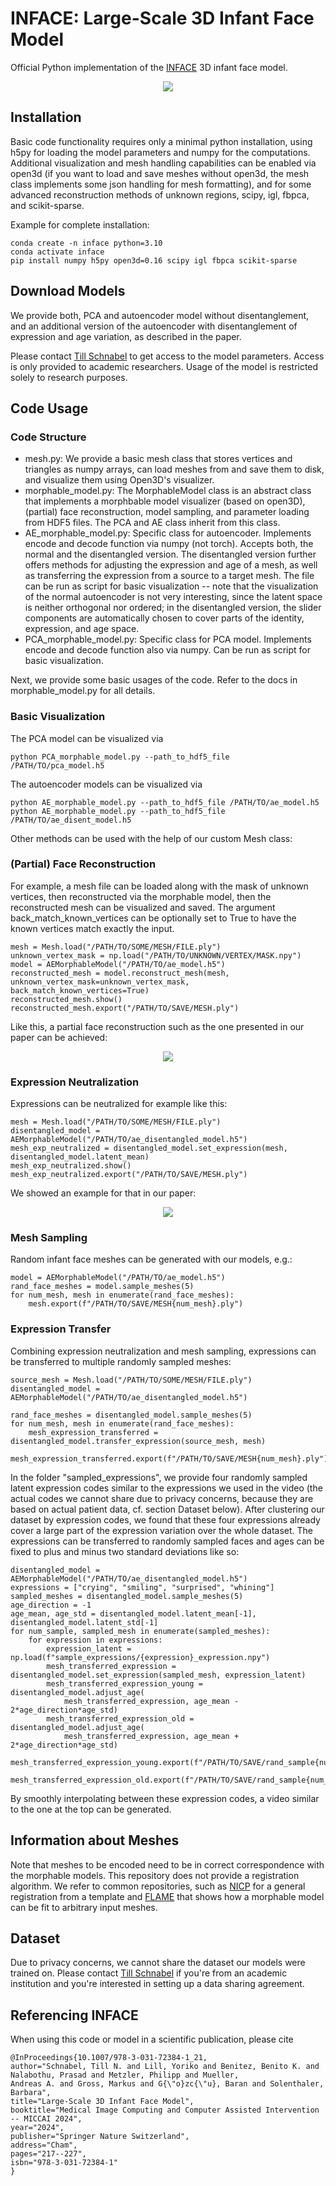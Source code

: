 # INFACE: Large-Scale 3D Infant Face Model

Official Python implementation of the [INFACE](https://cgl.ethz.ch/publications/papers/paperSch24a.php) 
3D infant face model. 

<p align="center">
<img src="images/baby_face_variations.gif">
</p>

## Installation

Basic code functionality requires only a minimal python installation, using h5py for loading the model parameters
and numpy for the computations. Additional visualization and mesh handling capabilities can be enabled via open3d
(if you want to load and save meshes without open3d, the mesh class implements some json handling for mesh formatting), 
and for some advanced reconstruction methods of unknown regions, scipy, igl, fbpca, and scikit-sparse.

Example for complete installation:
```
conda create -n inface python=3.10
conda activate inface
pip install numpy h5py open3d=0.16 scipy igl fbpca scikit-sparse
```

## Download Models

We provide both, PCA and autoencoder model without disentanglement, and an additional version 
of the autoencoder with disentanglement of expression and age variation, as described in the paper.

Please contact [Till Schnabel](till.schnabel@inf.ethz.ch) to get access to the model parameters.
Access is only provided to academic researchers. Usage of the model is restricted solely to research purposes.

## Code Usage

### Code Structure

- mesh.py: We provide a basic mesh class that stores vertices and triangles as numpy arrays, 
can load meshes from and save them to disk, and visualize them using Open3D's visualizer.
- morphable_model.py: The MorphableModel class is an abstract class that implements a morphbable model visualizer 
(based on open3D), (partial) face reconstruction, model sampling, and parameter loading from HDF5 files. 
The PCA and AE class inherit from this class.
- AE_morphable_model.py: Specific class for autoencoder. Implements encode and decode function via numpy (not torch).
Accepts both, the normal and the disentangled version. The disentangled version further offers methods 
for adjusting the expression and age of a mesh, as well as transferring the expression from a source to a target mesh.
The file can be run as script for basic visualization --
note that the visualization of the normal autoencoder is not very interesting, since the latent space is 
neither orthogonal nor ordered; in the disentangled version, the slider components are automatically chosen to cover
parts of the identity, expression, and age space.
- PCA_morphable_model.py: Specific class for PCA model. Implements encode and decode function also via numpy.
Can be run as script for basic visualization.

Next, we provide some basic usages of the code. Refer to the docs in morphable_model.py for all details. 

### Basic Visualization

The PCA model can be visualized via
```
python PCA_morphable_model.py --path_to_hdf5_file /PATH/TO/pca_model.h5
```

The autoencoder models can be visualized via
```
python AE_morphable_model.py --path_to_hdf5_file /PATH/TO/ae_model.h5
python AE_morphable_model.py --path_to_hdf5_file /PATH/TO/ae_disent_model.h5
```

Other methods can be used with the help of our custom Mesh class:

### (Partial) Face Reconstruction

For example, a mesh file can be loaded along with the mask of unknown vertices, then reconstructed via the 
morphable model, then the reconstructed mesh can be visualized and saved. 
The argument back_match_known_vertices can be optionally set to True to have the known vertices match exactly the input.
```
mesh = Mesh.load("/PATH/TO/SOME/MESH/FILE.ply")
unknown_vertex_mask = np.load("/PATH/TO/UNKNOWN/VERTEX/MASK.npy")
model = AEMorphableModel("/PATH/TO/ae_model.h5")
reconstructed_mesh = model.reconstruct_mesh(mesh, unknown_vertex_mask=unknown_vertex_mask, back_match_known_vertices=True)
reconstructed_mesh.show()
reconstructed_mesh.export("/PATH/TO/SAVE/MESH.ply")
```
Like this, a partial face reconstruction such as the one presented in our paper can be achieved:
<p align="center">
<img src="images/partial_face_reconstruction.png">
</p>

### Expression Neutralization

Expressions can be neutralized for example like this:
```
mesh = Mesh.load("/PATH/TO/SOME/MESH/FILE.ply")
disentangled_model = AEMorphableModel("/PATH/TO/ae_disentangled_model.h5")
mesh_exp_neutralized = disentangled_model.set_expression(mesh, disentangled_model.latent_mean)
mesh_exp_neutralized.show()
mesh_exp_neutralized.export("/PATH/TO/SAVE/MESH.ply")
```
We showed an example for that in our paper:
<p align="center">
<img src="images/expression_neutralization.png">
</p>

### Mesh Sampling
Random infant face meshes can be generated with our models, e.g.:
```
model = AEMorphableModel("/PATH/TO/ae_model.h5")
rand_face_meshes = model.sample_meshes(5)
for num_mesh, mesh in enumerate(rand_face_meshes):
    mesh.export(f"/PATH/TO/SAVE/MESH{num_mesh}.ply")
```

### Expression Transfer
Combining expression neutralization and mesh sampling, expressions can be transferred to 
multiple randomly sampled meshes:
```    
source_mesh = Mesh.load("/PATH/TO/SOME/MESH/FILE.ply")
disentangled_model = AEMorphableModel("/PATH/TO/ae_disentangled_model.h5")

rand_face_meshes = disentangled_model.sample_meshes(5)
for num_mesh, mesh in enumerate(rand_face_meshes):
    mesh_expression_transferred = disentangled_model.transfer_expression(source_mesh, mesh)
    mesh_expression_transferred.export(f"/PATH/TO/SAVE/MESH{num_mesh}.ply")
```
In the folder "sampled_expressions", we provide four randomly sampled latent expression codes similar to the expressions
we used in the video (the actual codes we cannot share due to privacy concerns, because they are based on 
actual patient data, cf. section Dataset below). 
After clustering our dataset by expression codes, we found that these four expressions
already cover a large part of the expression variation over the whole dataset. The expressions can be transferred 
to randomly sampled faces and ages can be fixed to plus and minus two standard deviations like so:
```    
disentangled_model = AEMorphableModel("/PATH/TO/ae_disentangled_model.h5")
expressions = ["crying", "smiling", "surprised", "whining"]
sampled_meshes = disentangled_model.sample_meshes(5)
age_direction = -1
age_mean, age_std = disentangled_model.latent_mean[-1], disentangled_model.latent_std[-1]
for num_sample, sampled_mesh in enumerate(sampled_meshes):
    for expression in expressions:
        expression_latent = np.load(f"sample_expressions/{expression}_expression.npy")
        mesh_transferred_expression = disentangled_model.set_expression(sampled_mesh, expression_latent)
        mesh_transferred_expression_young = disentangled_model.adjust_age(
            mesh_transferred_expression, age_mean - 2*age_direction*age_std)
        mesh_transferred_expression_old = disentangled_model.adjust_age(
            mesh_transferred_expression, age_mean + 2*age_direction*age_std)
        mesh_transferred_expression_young.export(f"/PATH/TO/SAVE/rand_sample{num_sample}_young_{expression}.ply")
        mesh_transferred_expression_old.export(f"/PATH/TO/SAVE/rand_sample{num_sample}_old_{expression}.ply")
```
By smoothly interpolating between these expression codes, a video similar to the one at the top can be generated.



## Information about Meshes

Note that meshes to be encoded need to be in correct correspondence with the morphable models. 
This repository does not provide a registration algorithm. We refer to common repositories, such as
[NICP](https://github.com/menpo/menpo3d/blob/master/menpo3d/correspond/nicp.py) 
for a general registration from a template and
[FLAME](https://github.com/soubhiksanyal/FLAME_PyTorch) 
that shows how a morphable model can be fit to arbitrary input meshes.


## Dataset
Due to privacy concerns, we cannot share the dataset our models were trained on. 
Please contact [Till Schnabel](till.schnabel@inf.ethz.ch) if you're from an academic institution and
you're interested in setting up a data sharing agreement.

## Referencing INFACE
When using this code or model in a scientific publication, please cite
```
@InProceedings{10.1007/978-3-031-72384-1_21,
author="Schnabel, Till N. and Lill, Yoriko and Benitez, Benito K. and Nalabothu, Prasad and Metzler, Philipp and Mueller, 
Andreas A. and Gross, Markus and G{\"o}zc{\"u}, Baran and Solenthaler, Barbara",
title="Large-Scale 3D Infant Face Model",
booktitle="Medical Image Computing and Computer Assisted Intervention -- MICCAI 2024",
year="2024",
publisher="Springer Nature Switzerland",
address="Cham",
pages="217--227",
isbn="978-3-031-72384-1"
}
```


